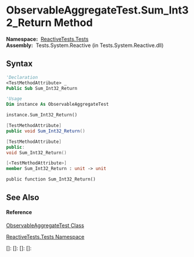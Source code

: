 # ObservableAggregateTest.Sum\_Int32\_Return Method

**Namespace:**  [ReactiveTests.Tests](ReactiveTests.Tests\ReactiveTests.Tests.md)  
**Assembly:**  Tests.System.Reactive (in Tests.System.Reactive.dll)

## Syntax

```vb
'Declaration
<TestMethodAttribute> _
Public Sub Sum_Int32_Return
```

```vb
'Usage
Dim instance As ObservableAggregateTest

instance.Sum_Int32_Return()
```

```csharp
[TestMethodAttribute]
public void Sum_Int32_Return()
```

```c++
[TestMethodAttribute]
public:
void Sum_Int32_Return()
```

```fsharp
[<TestMethodAttribute>]
member Sum_Int32_Return : unit -> unit 
```

```jscript
public function Sum_Int32_Return()
```

## See Also

#### Reference

[ObservableAggregateTest Class](ObservableAggregateTest\ObservableAggregateTest.md)

[ReactiveTests.Tests Namespace](ReactiveTests.Tests\ReactiveTests.Tests.md)

[]: 
[]: 
[]: 
[]: 